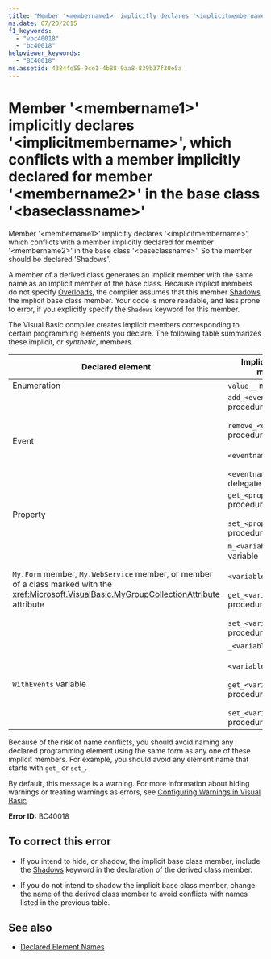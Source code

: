 ```yaml
---
title: "Member '<membername1>' implicitly declares '<implicitmembername>', which conflicts with a member implicitly declared for member '<membername2>' in the base class '<baseclassname>'"
ms.date: 07/20/2015
f1_keywords: 
  - "vbc40018"
  - "bc40018"
helpviewer_keywords: 
  - "BC40018"
ms.assetid: 43844e55-9ce1-4b88-9aa8-839b37f30e5a
---
```

# Member '\<membername1>' implicitly declares '\<implicitmembername>', which conflicts with a member implicitly declared for member '\<membername2>' in the base class '\<baseclassname>'
Member '\<membername1>' implicitly declares '\<implicitmembername>', which conflicts with a member implicitly declared for member '\<membername2>' in the base class '\<baseclassname>'. So the member should be declared 'Shadows'.  
  
 A member of a derived class generates an implicit member with the same name as an implicit member of the base class. Because implicit members do not specify [Overloads](../../visual-basic/language-reference/modifiers/overloads.md), the compiler assumes that this member [Shadows](../../visual-basic/language-reference/modifiers/shadows.md) the implicit base class member. Your code is more readable, and less prone to error, if you explicitly specify the `Shadows` keyword for this member.  
  
 The Visual Basic compiler creates implicit members corresponding to certain programming elements you declare. The following table summarizes these implicit, or *synthetic*, members.  
  
|Declared element|Implicitly created members|  
|----------------------|--------------------------------|  
|Enumeration|`value__` member|  
|Event|`add_<eventname>` procedure<br /><br /> `remove_<eventname>` procedure<br /><br /> `<eventname>Event` field<br /><br /> `<eventname>EventHandler` delegate|  
|Property|`get_<propertyname>` procedure<br /><br /> `set_<propertyname>` procedure|  
|`My.Form` member, `My.WebService` member, or member of a class marked with the <xref:Microsoft.VisualBasic.MyGroupCollectionAttribute> attribute|`m_<variablename>` `Static` variable<br /><br /> `<variablename>` property<br /><br /> `get_<variablename>` procedure<br /><br /> `set_<variablename>` procedure|  
|`WithEvents` variable|`_<variablename>` variable<br /><br /> `<variablename>` property<br /><br /> `get_<variablename>` procedure<br /><br /> `set_<variablename>` procedure|  
  
 Because of the risk of name conflicts, you should avoid naming any declared programming element using the same form as any one of these implicit members. For example, you should avoid any element name that starts with `get_` or `set_`.  
  
 By default, this message is a warning. For more information about hiding warnings or treating warnings as errors, see [Configuring Warnings in Visual Basic](/visualstudio/ide/configuring-warnings-in-visual-basic).  
  
 **Error ID:** BC40018  
  
## To correct this error  
  
-   If you intend to hide, or shadow, the implicit base class member, include the [Shadows](../../visual-basic/language-reference/modifiers/shadows.md) keyword in the declaration of the derived class member.  
  
-   If you do not intend to shadow the implicit base class member, change the name of the derived class member to avoid conflicts with names listed in the previous table.  
  
## See also
- [Declared Element Names](../../visual-basic/programming-guide/language-features/declared-elements/declared-element-names.md)
